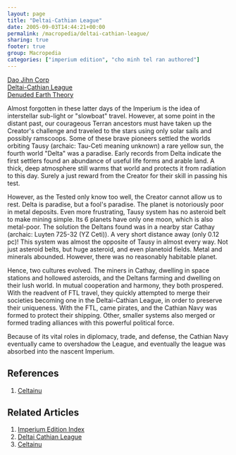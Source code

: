 ```yaml
---
layout: page
title: "Deltai-Cathian League"
date: 2005-09-03T14:44:21+00:00
permalink: /macropedia/deltai-cathian-league/
sharing: true
footer: true
group: Macropedia
categories: ["imperium edition", "cho minh tel ran authored"]
---
```



<div class='row'>
	<div class='col-md-4'><a href='/macropedia/dao-jihn-corp'>Dao Jihn Corp</a></div>
	<div class='col-md-4'><a href='/macropedia/deltai-cathian-league'>Deltai-Cathian League</a></div>
	<div class='col-md-4'><a href='/macropedia/denuded-earth-theory'>Denuded Earth Theory</a></div>
</div>


Almost forgotten in these latter days of the Imperium is the idea of interstellar sub-light or "slowboat" travel. However, at some point in the distant past, our courageous Terran ancestors must have taken up the Creator's challenge and traveled to the stars using only solar sails and possibly ramscoops. Some of these brave pioneers settled the worlds orbiting Tausy (archaic: Tau-Ceti meaning unknown) a rare yellow sun, the fourth world "Delta" was a paradise. Early records from Delta indicate the first settlers found an abundance of useful life forms and arable land. A thick, deep atmosphere still warms that world and protects it from radiation to this day. Surely a just reward from the Creator for their skill in passing his test. 

However, as the Tested only know too well, the Creator cannot allow us to rest. Delta is paradise, but a fool's paradise. The planet is notoriously poor in metal deposits. Even more frustrating, Tausy system has no asteroid belt to make mining simple. Its 6 planets have only one moon, which is also metal-poor. The solution the Deltans found was in a nearby star Cathay (archaic: Luyten 725-32 (YZ Ceti)). A very short distance away (only 0.12 pc)! This system was almost the opposite of Tausy in almost every way. Not just asteroid belts, but huge asteroid, and even planetoid fields. Metal and minerals abounded. However, there was no reasonably habitable planet.

Hence, two cultures evolved. The miners in Cathay, dwelling in space stations and hollowed asteroids, and the Deltans farming and dwelling on their lush world. In mutual cooperation and harmony, they both prospered. With the readvent of FTL travel, they quickly attempted to merge their societies becoming one in the Deltai-Cathian League, in order to preserve their uniqueness. With the FTL, came pirates, and the Cathian Navy was formed to protect their shipping. Other, smaller systems also merged or formed trading alliances with this powerful political force. 

Because of its vital roles in diplomacy, trade, and defense, the Cathian Navy eventually came to overshadow the League, and eventually the league was absorbed into the nascent Imperium.

## References

1. [Celtainu](/macropedia/celtainu)

## Related Articles

1. [Imperium Edition Index](/macropedia/imperium-edition-index)
2. [Deltai Cathian League](/macropedia/deltai-cathian-league)
3. [Celtainu](/macropedia/celtainu)


 
